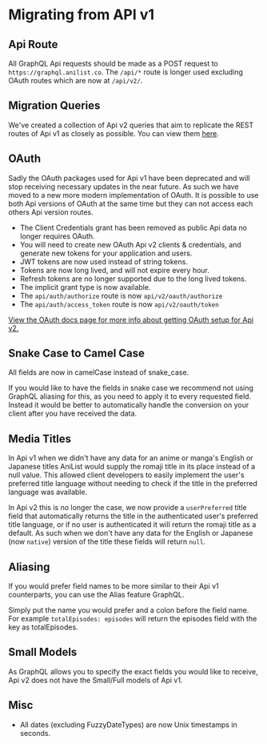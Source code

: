 # Migrating from API v1

## Api Route

All GraphQL Api requests should be made as a POST request to `https://graphql.anilist.co`. The `/api/*` route is longer used excluding OAuth routes which are now at `/api/v2/`.

## Migration Queries

We've created a collection of Api v2 queries that aim to replicate the REST routes of Api v1 as closely as possible. You can view them [here](https://github.com/AniList/ApiV2-GraphQL-Docs/tree/master/migration).

## OAuth

Sadly the OAuth packages used for Api v1 have been deprecated and will stop receiving necessary updates in the near future. As such we have moved to a new more modern implementation of OAuth. It is possible to use both Api versions of OAuth at the same time but they can not access each others Api version routes.

* The Client Credentials grant has been removed as public Api data no longer requires OAuth.
* You will need to create new OAuth Api v2 clients & credentials, and generate new tokens for your application and users.
* JWT tokens are now used instead of string tokens. 
* Tokens are now long lived, and will not expire every hour.
* Refresh tokens are no longer supported due to the long lived tokens.
* The implicit grant type is now available.
* The `api/auth/authorize` route is now `api/v2/oauth/authorize`
* The `api/auth/access_token` route is now `api/v2/oauth/token`

[View the OAuth docs page for more info about getting OAuth setup for Api v2.](https://anilist.gitbook.io/anilist-apiv2-docs/overview/oauth)

## Snake Case to Camel Case

All fields are now in camelCase instead of snake\_case.

If you would like to have the fields in snake case we recommend not using GraphQL aliasing for this, as you need to apply it to every requested field. Instead it would be better to automatically handle the conversion on your client after you have received the data.

## Media Titles

In Api v1 when we didn't have any data for an anime or manga's English or Japanese titles AniList would supply the romaji title in its place instead of a null value. This allowed client developers to easily implement the user's preferred title language without needing to check if the title in the preferred language was available.

In Api v2 this is no longer the case, we now provide a `userPreferred` title field that automatically returns the title in the authenticated user's preferred title language, or if no user is authenticated it will return the romaji title as a default. As such when we don't have any data for the English or Japanese \(now `native`\) version of the title these fields will return `null`.

## Aliasing

If you would prefer field names to be more similar to their Api v1 counterparts, you can use the Alias feature GraphQL.

Simply put the name you would prefer and a colon before the field name. For example `totalEpisodes: episodes` will return the episodes field with the key as totalEpisodes.

## Small Models

As GraphQL allows you to specify the exact fields you would like to receive, Api v2 does not have the Small/Full models of Api v1.

## Misc

* All dates \(excluding FuzzyDateTypes\) are now Unix timestamps in seconds.

